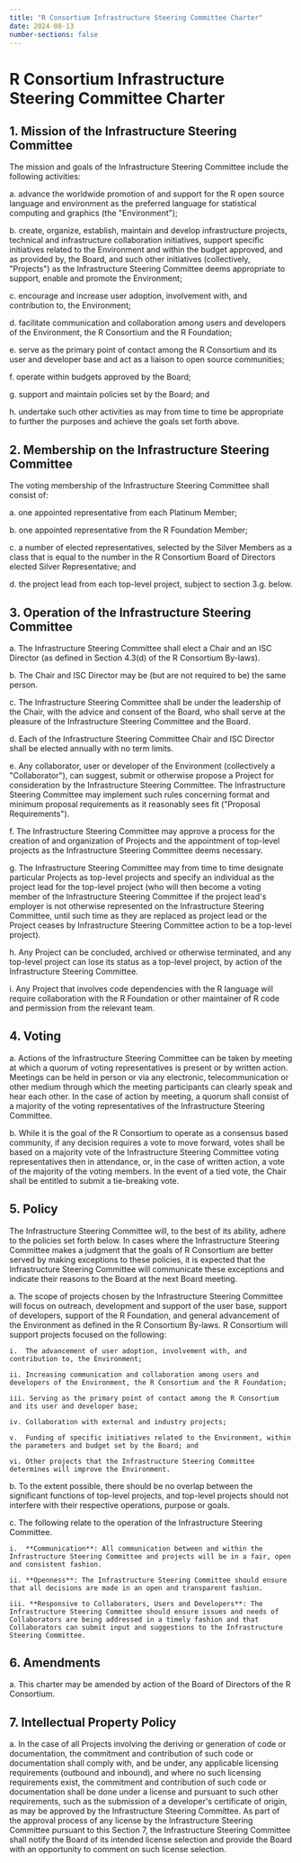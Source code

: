 ```yaml
---
title: "R Consortium Infrastructure Steering Committee Charter"
date: 2024-08-13
number-sections: false
---
```


# R Consortium Infrastructure Steering Committee Charter

## 1. Mission of the Infrastructure Steering Committee

The mission and goals of the Infrastructure Steering Committee include the following activities:

a.  advance the worldwide promotion of and support for the R open source language and environment as the preferred language for statistical computing and graphics (the "Environment");

b.  create, organize, establish, maintain and develop infrastructure projects, technical and infrastructure collaboration initiatives, support specific initiatives related to the Environment and within the budget approved, and as provided by, the Board, and such other initiatives (collectively, "Projects") as the Infrastructure Steering Committee deems appropriate to support, enable and promote the Environment;

c.  encourage and increase user adoption, involvement with, and contribution to, the Environment;

d.  facilitate communication and collaboration among users and developers of the Environment, the R Consortium and the R Foundation;

e.  serve as the primary point of contact among the R Consortium and its user and developer base and act as a liaison to open source communities;

f.  operate within budgets approved by the Board;

g.  support and maintain policies set by the Board; and

h.  undertake such other activities as may from time to time be appropriate to further the purposes and achieve the goals set forth above.

## 2. Membership on the Infrastructure Steering Committee

The voting membership of the Infrastructure Steering Committee shall consist of:

a.  one appointed representative from each Platinum Member;

b.  one appointed representative from the R Foundation Member;

c.  a number of elected representatives, selected by the Silver Members as a class
    that is equal to the number in the R Consortium Board of Directors elected
    Silver Representative; and

d.  the project lead from each top-level project, subject to section 3.g.
    below.

## 3. Operation of the Infrastructure Steering Committee

a.  The Infrastructure Steering Committee shall elect a Chair and an ISC Director (as defined in Section 4.3(d) of the R Consortium By-laws).

b.  The Chair and ISC Director may be (but are not required to be) the same person.

c.  The Infrastructure Steering Committee shall be under the leadership of the Chair, with the advice and consent of the Board, who shall serve at the pleasure of the Infrastructure Steering Committee and the Board.

d.  Each of the Infrastructure Steering Committee Chair and ISC Director shall be elected annually with no term limits.

e.  Any collaborator, user or developer of the Environment (collectively a "Collaborator"), can suggest, submit or otherwise propose a Project for consideration by the Infrastructure Steering Committee.
    The Infrastructure Steering Committee may implement such rules concerning format and minimum proposal requirements as it reasonably sees fit ("Proposal Requirements").

f.  The Infrastructure Steering Committee may approve a process for the creation of and organization of Projects and the appointment of top-level projects as the Infrastructure Steering Committee deems necessary.

g.  The Infrastructure Steering Committee may from time to time designate particular Projects as top-level projects and specify an individual as the project lead for the top-level project (who will then become a voting member of the Infrastructure Steering Committee if the project lead's employer is not otherwise represented on the Infrastructure Steering Committee, until such time as they are replaced as project lead or the Project ceases by Infrastructure Steering Committee action to be a top-level project).

h.  Any Project can be concluded, archived or otherwise terminated, and any top-level project can lose its status as a top-level project, by action of the Infrastructure Steering Committee.

i.  Any Project that involves code dependencies with the R language will require collaboration with the R Foundation or other maintainer of R code and permission from the relevant team.

## 4. Voting

a.  Actions of the Infrastructure Steering Committee can be taken by meeting at which a quorum of voting representatives is present or by written action.
    Meetings can be held in person or via any electronic, telecommunication or other medium through which the meeting participants can clearly speak and hear each other.
    In the case of action by meeting, a quorum shall consist of a majority of the voting representatives of the Infrastructure Steering Committee.

b.  While it is the goal of the R Consortium to operate as a consensus based community, if any decision requires a vote to move forward, votes shall be based on a majority vote of the Infrastructure Steering Committee voting representatives then in attendance, or, in the case of written action, a vote of the majority of the voting members.
    In the event of a tied vote, the Chair shall be entitled to submit a tie-breaking vote.

## 5. Policy

The Infrastructure Steering Committee will, to the best of its ability, adhere to the policies set forth below.
In cases where the Infrastructure Steering Committee makes a judgment that the goals of R Consortium are better served by making exceptions to these policies, it is expected that the Infrastructure Steering Committee will communicate these exceptions and indicate their reasons to the Board at the next Board meeting.

a.  The scope of projects chosen by the Infrastructure Steering Committee will focus on outreach, development and support of the user base, support of developers, support of the R Foundation, and general advancement of the Environment as defined in the R Consortium By-laws.
    R Consortium will support projects focused on the following:

    i.  The advancement of user adoption, involvement with, and contribution to, the Environment;

    ii. Increasing communication and collaboration among users and developers of the Environment, the R Consortium and the R Foundation;

    iii. Serving as the primary point of contact among the R Consortium and its user and developer base;

    iv. Collaboration with external and industry projects;

    v.  Funding of specific initiatives related to the Environment, within the parameters and budget set by the Board; and

    vi. Other projects that the Infrastructure Steering Committee determines will improve the Environment.

b.  To the extent possible, there should be no overlap between the significant functions of top-level projects, and top-level projects should not interfere with their respective operations, purpose or goals.

c.  The following relate to the operation of the Infrastructure Steering Committee.

    i.  **Communication**: All communication between and within the Infrastructure Steering Committee and projects will be in a fair, open and consistent fashion.

    ii. **Openness**: The Infrastructure Steering Committee should ensure that all decisions are made in an open and transparent fashion.

    iii. **Responsive to Collaborators, Users and Developers**: The Infrastructure Steering Committee should ensure issues and needs of Collaborators are being addressed in a timely fashion and that Collaborators can submit input and suggestions to the Infrastructure Steering Committee.

## 6. Amendments

a.  This charter may be amended by action of the Board of Directors of the R Consortium.

## 7. Intellectual Property Policy

a.  In the case of all Projects involving the deriving or generation of code or documentation, the commitment and contribution of such code or documentation shall comply with, and be under, any applicable licensing requirements (outbound and inbound), and where no such licensing requirements exist, the commitment and contribution of such code or documentation shall be done under a license and pursuant to such other requirements, such as the submission of a developer's certificate of origin, as may be approved by the Infrastructure Steering Committee. As part of the approval process of any license by the Infrastructure Steering Committee pursuant to this Section 7, the Infrastructure Steering Committee shall notify the Board of its intended license selection and provide the Board with an opportunity to comment on such license selection.
